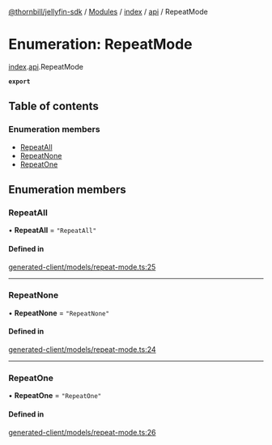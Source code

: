 [@thornbill/jellyfin-sdk](../README.md) / [Modules](../modules.md) / [index](../modules/index.md) / [api](../modules/index.api.md) / RepeatMode

# Enumeration: RepeatMode

[index](../modules/index.md).[api](../modules/index.api.md).RepeatMode

**`export`**

## Table of contents

### Enumeration members

- [RepeatAll](index.api.RepeatMode.md#repeatall)
- [RepeatNone](index.api.RepeatMode.md#repeatnone)
- [RepeatOne](index.api.RepeatMode.md#repeatone)

## Enumeration members

### RepeatAll

• **RepeatAll** = `"RepeatAll"`

#### Defined in

[generated-client/models/repeat-mode.ts:25](https://github.com/thornbill/jellyfin-sdk-typescript/blob/eb13db7/src/generated-client/models/repeat-mode.ts#L25)

___

### RepeatNone

• **RepeatNone** = `"RepeatNone"`

#### Defined in

[generated-client/models/repeat-mode.ts:24](https://github.com/thornbill/jellyfin-sdk-typescript/blob/eb13db7/src/generated-client/models/repeat-mode.ts#L24)

___

### RepeatOne

• **RepeatOne** = `"RepeatOne"`

#### Defined in

[generated-client/models/repeat-mode.ts:26](https://github.com/thornbill/jellyfin-sdk-typescript/blob/eb13db7/src/generated-client/models/repeat-mode.ts#L26)
